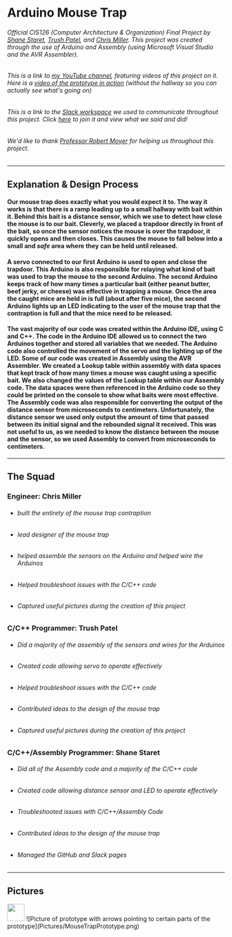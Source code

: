 # Arduino Mouse Trap
###### Official CIS126 (Computer Architecture & Organization) Final Project by [Shane Staret](https://github.com/SStaret43), [Trush Patel](https://github.com/trushpatel1997), and [Chris Miller](https://github.com/chrism186). This project was created through the use of Arduino and Assembly (using Microsoft Visual Studio and the AVR Assembler).
###### This is a link to [my YouTube channel](https://www.youtube.com/channel/UCmQA16swmtPa29pRo9YtRTA?view_as=subscriber), featuring videos of this project on it. Here is a [video of the prototype in action](https://www.youtube.com/watch?v=mKeBMHQoORo) (without the hallway so you can actually see what's going on)
###### This is a link to the [Slack workspace](https://cis126.slack.com/) we used to communicate throughout this project. Click [here](https://join.slack.com/t/cis126/shared_invite/enQtMzU2OTYwMTgxMjUzLTQwMGU0OGM1ODQ2YTg3YmNjYTE4YzJhMWVmMTQ0MTE4M2Q4ZmMxZDFlNGI0YTQ1NTBhYjJmODYxOTc2MDY4ZmU) to join it and view what we said and did!
###### *We'd like to thank [Professor Robert Moyer](http://faculty.mc3.edu/rmoyer/) for helping us throughout this project.*
________________________________________________________________________________________________________________________________

## **Explanation & Design Process**

#### Our mouse trap does exactly what you would expect it to. The way it works is that there is a ramp leading up to a small hallway with bait within it. Behind this bait is a distance sensor, which we use to detect how close the mouse is to our bait. Cleverly, we placed a trapdoor directly in front of the bait, so once the sensor notices the mouse is over the trapdoor, it quickly opens and then closes. This causes the mouse to fall below into a small and *safe* area where they can be held until released.

#### A servo connected to our first Arduino is used to open and close the trapdoor. This Arduino is also responsible for relaying what kind of bait was used to trap the mouse to the second Arduino. The second Arduino keeps track of how many times a particular bait (either peanut butter, beef jerky, or cheese) was effective in trapping a mouse. Once the area the caught mice are held in is full (about after five mice), the second Arduino lights up an LED indicating to the user of the mouse trap that the contraption is full and that the mice need to be released.

#### The vast majority of our code was created within the Arduino IDE, using C and C++. The code in the Arduino IDE allowed us to connect the two Arduinos together and stored all variables that we needed. The Arduino code also controlled the movement of the servo and the lighting up of the LED. Some of our code was created in Assembly using the AVR Assembler. We created a Lookup table within assembly with data spaces that kept track of how many times a mouse was caught using a specific bait. We also changed the values of the Lookup table within our Assembly code. The data spaces were then referenced in the Arduino code so they could be printed on the console to show what baits were most effective. The Assembly code was also responsible for converting the output of the distance sensor from microseconds to centimeters. Unfortunately, the distance sensor we used only output the amount of time that passed between its initial signal and the rebounded signal it received. This was not useful to us, as we needed to know the distance between the mouse and the sensor, so we used Assembly to convert from microseconds to centimeters.
________________________________________________________________________________________________________________________________

## **The Squad**

### **Engineer: Chris Miller**
   * ###### built the *entirety* of the mouse trap contraption
   * ###### lead designer of the mouse trap
   * ###### helped assemble the sensors on the Arduino and helped wire the Arduinos
   * ###### Helped troubleshoot issues with the C/C++ code
   * ###### Captured useful pictures during the creation of this project

   
### **C/C++ Programmer: Trush Patel**
   * ###### Did a majority of the assembly of the sensors and wires for the Arduinos
   * ###### Created code allowing servo to operate effectively
   * ###### Helped troubleshoot issues with the C/C++ code
   * ###### Contributed ideas to the design of the mouse trap
   * ###### Captured useful pictures during the creation of this project
   
   
### **C/C++/Assembly Programmer: Shane Staret**
   * ###### Did all of the Assembly code and a majority of the C/C++ code
   * ###### Created code allowing distance sensor and LED to operate effectively
   * ###### Troubleshooted issues with C/C++/Assembly Code
   * ###### Contributed ideas to the design of the mouse trap
   * ###### Managed the GitHub and Slack pages
________________________________________________________________________________________________________________________________

## **Pictures**
<img src="https://media.giphy.com/media/vFKqnCdLPNOKc/giphy.gif" width="40" height="40" />
![Picture of prototype with arrows pointing to certain parts of the prototype](Pictures/MouseTrapPrototype.png)

